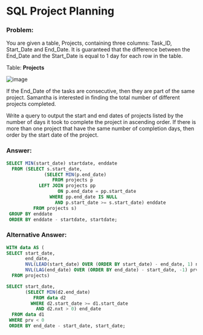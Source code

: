 # SQL Project Planning 

### Problem: 

You are given a table, Projects, containing three columns: Task_ID, Start_Date and End_Date. 
It is guaranteed that the difference between the End_Date and the Start_Date is equal to 1 day for each row in the table.

Table: **Projects** 

![image](https://user-images.githubusercontent.com/48019306/211888645-49598709-f5ec-4a0e-9bfc-5204cf311942.png)
  
If the End_Date of the tasks are consecutive, then they are part of the same project. 
Samantha is interested in finding the total number of different projects completed.

Write a query to output the start and end dates of projects listed by the number of days it took to complete the project in ascending order. 
If there is more than one project that have the same number of completion days, then order by the start date of the project.   

### Answer: 

````sql 
SELECT MIN(start_date) startdate, enddate 
  FROM (SELECT s.start_date,
              (SELECT MIN(p.end_date)
                 FROM projects p
            LEFT JOIN projects pp 
                   ON p.end_date = pp.start_date
                WHERE pp.end_date IS NULL
                  AND p.start_date >= s.start_date) enddate
          FROM projects s)
 GROUP BY enddate
 ORDER BY enddate - startdate, startdate;  
```` 

### Alternative Answer:

````sql
WITH data AS (
SELECT start_date, 
       end_date,
       NVL(LEAD(start_date) OVER (ORDER BY start_date) - end_date, 1) nxt,
       NVL(LAG(end_date) OVER (ORDER BY end_date) - start_date, -1) prv
  FROM projects)

SELECT start_date,
       (SELECT MIN(d2.end_date)
          FROM data d2 
         WHERE d2.start_date >= d1.start_date 
           AND d2.nxt > 0) end_date
  FROM data d1 
 WHERE prv < 0
 ORDER BY end_date - start_date, start_date;
 ````
 

